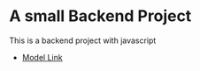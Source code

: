 # A small Backend Project 


This is a backend project with javascript
 - [Model Link](https://app.eraser.io/workspace/gdIW4cLAto9I1wC1ADsJ?origin=share&elements=xc8LzD6kzdD5pwOnhs-t-A)